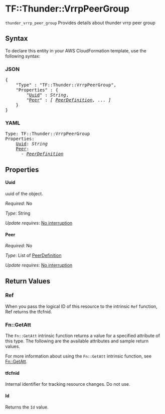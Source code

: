 # TF::Thunder::VrrpPeerGroup

`thunder_vrrp_peer_group` Provides details about thunder vrrp peer group

## Syntax

To declare this entity in your AWS CloudFormation template, use the following syntax:

### JSON

<pre>
{
    "Type" : "TF::Thunder::VrrpPeerGroup",
    "Properties" : {
        "<a href="#uuid" title="Uuid">Uuid</a>" : <i>String</i>,
        "<a href="#peer" title="Peer">Peer</a>" : <i>[ <a href="peerdefinition.md">PeerDefinition</a>, ... ]</i>
    }
}
</pre>

### YAML

<pre>
Type: TF::Thunder::VrrpPeerGroup
Properties:
    <a href="#uuid" title="Uuid">Uuid</a>: <i>String</i>
    <a href="#peer" title="Peer">Peer</a>: <i>
      - <a href="peerdefinition.md">PeerDefinition</a></i>
</pre>

## Properties

#### Uuid

uuid of the object.

_Required_: No

_Type_: String

_Update requires_: [No interruption](https://docs.aws.amazon.com/AWSCloudFormation/latest/UserGuide/using-cfn-updating-stacks-update-behaviors.html#update-no-interrupt)

#### Peer

_Required_: No

_Type_: List of <a href="peerdefinition.md">PeerDefinition</a>

_Update requires_: [No interruption](https://docs.aws.amazon.com/AWSCloudFormation/latest/UserGuide/using-cfn-updating-stacks-update-behaviors.html#update-no-interrupt)

## Return Values

### Ref

When you pass the logical ID of this resource to the intrinsic `Ref` function, Ref returns the tfcfnid.

### Fn::GetAtt

The `Fn::GetAtt` intrinsic function returns a value for a specified attribute of this type. The following are the available attributes and sample return values.

For more information about using the `Fn::GetAtt` intrinsic function, see [Fn::GetAtt](https://docs.aws.amazon.com/AWSCloudFormation/latest/UserGuide/intrinsic-function-reference-getatt.html).

#### tfcfnid

Internal identifier for tracking resource changes. Do not use.

#### Id

Returns the <code>Id</code> value.

